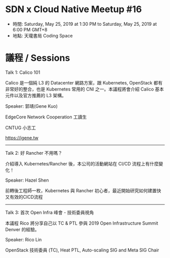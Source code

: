 # SDN x Cloud Native Meetup #16
- 時間: Saturday, May 25, 2019 at 1:30 PM to Saturday, May 25, 2019 at 6:00 PM GMT+8
- 地點: 天瓏書局 Coding Space 

# 議程 / Sessions

Talk 1: Calico 101

Calico 是一個純 L3 的 Datacenter 網路方案，跟 Kubernetes, OpenStack 都有非常好的整合，也是 Kubernetes 常用的 CNI 之一。本議程將會介紹 Calico 基本元件以及官方推薦的 L3 架構。

Speaker: 郭靖(Gene Kuo)

EdgeCore Network Cooperation 工讀生

CNTUG 小志工

https://igene.tw

------------------------------------------------------------------------------------------------------

Talk 2: 好 Rancher 不用嗎？

介紹導入 Kubernetes/Rancher 後，本公司的活動網站在 CI/CD 流程上有什麼變化！

Speaker: Hazel Shen

前轉後工程師一枚，Kubernetes 與 Rancher 初心者，最近開始研究如何建置快又有效的CICD流程

------------------------------------------------------------------------------------------------------

Talk 3: 首次 Open Infra 峰會 - 技術委員視角

本議程 Rico 將分享自己以 TC & PTL 參與 2019 Open Infrastructure Summit Denver 的經驗。

Speaker: Rico Lin

OpenStack 技術委員 (TC), Heat PTL, Auto-scaling SIG and Meta SIG Chair
